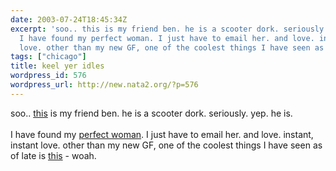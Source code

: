 ```yaml
---
date: 2003-07-24T18:45:34Z
excerpt: 'soo.. this is my friend ben. he is a scooter dork. seriously. yep. he is.
  I have found my perfect woman. I just have to email her. and love. instant, instant
  love. other than my new GF, one of the coolest things I have seen as of late is '
tags: ["chicago"]
title: keel yer idles
wordpress_id: 576
wordpress_url: http://new.nata2.org/?p=576
---
```


soo.. <a href="http://www.1974inc.com/pictures/june_14_2003/slides/DSC00545.JPG">this</a> is my friend ben. he is a scooter dork. seriously. yep. he is. <br/><br/>I have found my <a href="http://chicago.craigslist.org/w4m/13861894.html">perfect woman</a>. I just have to email her. and love. instant, instant love. other than my new GF, one of the coolest things I have seen as of late is <a href="http://nata2.info/pictures/Incoming/instant_headache.jpg">this</a> - woah.
